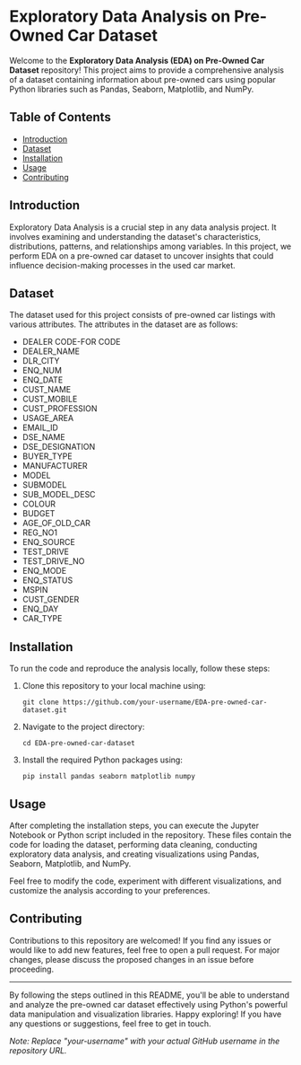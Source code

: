 # Exploratory Data Analysis on Pre-Owned Car Dataset

Welcome to the **Exploratory Data Analysis (EDA) on Pre-Owned Car Dataset** repository! This project aims to provide a comprehensive analysis of a dataset containing information about pre-owned cars using popular Python libraries such as Pandas, Seaborn, Matplotlib, and NumPy.

## Table of Contents

- [Introduction](#introduction)
- [Dataset](#dataset)
- [Installation](#installation)
- [Usage](#usage)
- [Contributing](#contributing)

## Introduction

Exploratory Data Analysis is a crucial step in any data analysis project. It involves examining and understanding the dataset's characteristics, distributions, patterns, and relationships among variables. In this project, we perform EDA on a pre-owned car dataset to uncover insights that could influence decision-making processes in the used car market.

## Dataset

The dataset used for this project consists of pre-owned car listings with various attributes. The attributes in the dataset are as follows:

- DEALER CODE-FOR CODE
- DEALER_NAME
- DLR_CITY
- ENQ_NUM
- ENQ_DATE
- CUST_NAME
- CUST_MOBILE
- CUST_PROFESSION
- USAGE_AREA
- EMAIL_ID
- DSE_NAME
- DSE_DESIGNATION
- BUYER_TYPE
- MANUFACTURER
- MODEL
- SUBMODEL
- SUB_MODEL_DESC
- COLOUR
- BUDGET
- AGE_OF_OLD_CAR
- REG_NO1
- ENQ_SOURCE
- TEST_DRIVE
- TEST_DRIVE_NO
- ENQ_MODE
- ENQ_STATUS
- MSPIN
- CUST_GENDER
- ENQ_DAY
- CAR_TYPE

## Installation

To run the code and reproduce the analysis locally, follow these steps:

1. Clone this repository to your local machine using:
   ```
   git clone https://github.com/your-username/EDA-pre-owned-car-dataset.git
   ```

2. Navigate to the project directory:
   ```
   cd EDA-pre-owned-car-dataset
   ```

3. Install the required Python packages using:
   ```
   pip install pandas seaborn matplotlib numpy
   ```

## Usage

After completing the installation steps, you can execute the Jupyter Notebook or Python script included in the repository. These files contain the code for loading the dataset, performing data cleaning, conducting exploratory data analysis, and creating visualizations using Pandas, Seaborn, Matplotlib, and NumPy.

Feel free to modify the code, experiment with different visualizations, and customize the analysis according to your preferences.

## Contributing

Contributions to this repository are welcomed! If you find any issues or would like to add new features, feel free to open a pull request. For major changes, please discuss the proposed changes in an issue before proceeding.

---

By following the steps outlined in this README, you'll be able to understand and analyze the pre-owned car dataset effectively using Python's powerful data manipulation and visualization libraries. Happy exploring! If you have any questions or suggestions, feel free to get in touch.

*Note: Replace "your-username" with your actual GitHub username in the repository URL.*
